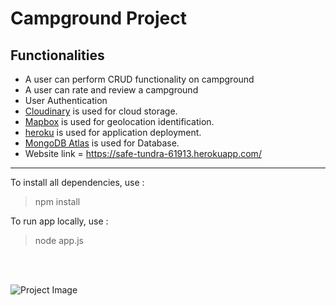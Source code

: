 #  Campground Project

## Functionalities
- A user can perform CRUD functionality on campground
- A user can rate and review a campground
- User Authentication
- [Cloudinary](https://cloudinary.com/) is used for cloud storage.
- [Mapbox](https://www.mapbox.com/) is used for geolocation identification.
- [heroku](https://www.heroku.com/) is used for application deployment.
- [MongoDB Atlas](https://www.mongodb.com/cloud/atlas) is used for Database.
- Website link = https://safe-tundra-61913.herokuapp.com/

___

To install all dependencies, use :
> npm install

To run app locally, use :
> node app.js

<br>
<br>

![Project Image](https://res.cloudinary.com/dzex6ikkr/image/upload/v1614494008/YelpCamp/yelp_apd23b.png)
